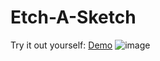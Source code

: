 # Etch-A-Sketch

Try it out yourself: <a href="https://vincentz-42.github.io/Etch-A-Sketch/" target="_blank">Demo</a>
![image](https://user-images.githubusercontent.com/49771001/128606432-c5adfde6-9701-4618-b4e5-fa08361fb105.png)

